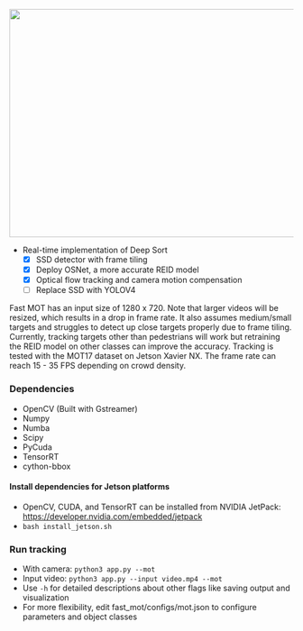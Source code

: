 <p align="center">
  <img src="demo.gif" width="720" height="405" />
</p>

- Real-time implementation of Deep Sort 
  - [x] SSD detector with frame tiling
  - [x] Deploy OSNet, a more accurate REID model
  - [x] Optical flow tracking and camera motion compensation
  - [ ] Replace SSD with YOLOV4
  
Fast MOT has an input size of 1280 x 720. Note that larger videos will be resized, which results in a drop in frame rate. It also assumes medium/small targets and struggles to detect up close targets properly due to frame tiling. Currently, tracking targets other than pedestrians will work but retraining the REID model on other classes can improve the accuracy. Tracking is tested with the MOT17 dataset on Jetson Xavier NX. The frame rate can reach 15 - 35 FPS depending on crowd density.

### Dependencies
- OpenCV (Built with Gstreamer)
- Numpy
- Numba
- Scipy
- PyCuda
- TensorRT  
- cython-bbox

#### Install dependencies for Jetson platforms
- OpenCV, CUDA, and TensorRT can be installed from NVIDIA JetPack:    
https://developer.nvidia.com/embedded/jetpack
- `bash install_jetson.sh`

### Run tracking
- With camera: `python3 app.py --mot`
- Input video: `python3 app.py --input video.mp4 --mot`
- Use `-h` for detailed descriptions about other flags like saving output and visualization
- For more flexibility, edit fast_mot/configs/mot.json to configure parameters and object classes
